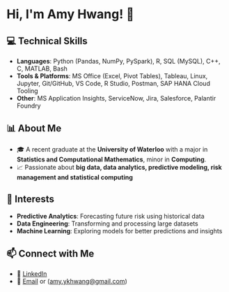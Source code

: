 # Hi, I'm Amy Hwang! 👋

## 💻 Technical Skills
- **Languages**: Python (Pandas, NumPy, PySpark), R, SQL (MySQL), C++, C, MATLAB, Bash
- **Tools & Platforms**: MS Office (Excel, Pivot Tables), Tableau, Linux, Jupyter, Git/GitHub, VS Code, R Studio, Postman, SAP HANA Cloud Tooling
- **Other**: MS Application Insights, ServiceNow, Jira, Salesforce, Palantir Foundry

## 📊 About Me
- 🎓 A recent graduate at the **University of Waterloo** with a major in **Statistics and Computational Mathematics**, minor in **Computing**.
- 📈 Passionate about **big data, data analytics, predictive modeling, risk management and statistical computing**

## 🌟 Interests
- **Predictive Analytics**: Forecasting future risk using historical data
- **Data Engineering**: Transforming and processing large datasets
- **Machine Learning**: Exploring models for better predictions and insights

## 📫 Connect with Me
- 💼 [LinkedIn](https://www.linkedin.com/in/yoonkyung-amy/) 
- 📧 [Email](mailto:amy.ykhwang@gmail.com) or (amy.ykhwang@gmail.com)

